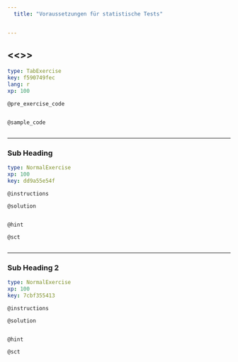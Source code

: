 ```yaml
---
  title: "Voraussetzungen für statistische Tests"


---
```

## <<<New Exercise>>>

```yaml
type: TabExercise
key: f590749fec
lang: r
xp: 100
```


`@pre_exercise_code`
```{r}

```

`@sample_code`
```{r}

```

***

### Sub Heading

```yaml
type: NormalExercise
xp: 100
key: dd9a55e54f
```

`@instructions`

`@solution`
```{r}

```

`@hint`

`@sct`
```{r}

```

***

### Sub Heading 2

```yaml
type: NormalExercise
xp: 100
key: 7cbf355413
```

`@instructions`

`@solution`
```{r}

```

`@hint`

`@sct`
```{r}

```
